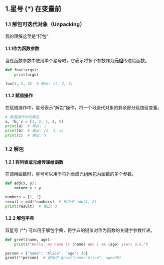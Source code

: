 ## 1.星号 (*) 在变量前
### 1.1 解包可迭代对象（Unpacking）
我的理解这里是“打包”
#### 1.1.1作为函数参数
当在函数参数中使用单个星号时，它表示将多个参数作为**元组**传递给函数。
```python
def foo(*args):
    print(args)

foo(1, 2, 3)  # 输出: (1, 2, 3)
```
#### 1.1.2 赋值操作
在赋值操作中，星号表示“解包”操作，将一个可迭代对象的剩余部分赋值给变量。
```python
# 赋值操作中的解包
a, *b, c = [1, 2, 3, 4, 5]
print(a)  # 输出: 1
print(b)  # 输出: [2, 3, 4]
print(c)  # 输出: 5
```

### 1.2 解包
#### 1.2.1 将列表或元组传递给函数
在调用函数时，星号可以用于将列表或元组解包为函数的多个参数。
```python
def add(x, y):
    return x + y

numbers = [1, 2]
result = add(*numbers)  # 相当于 add(1, 2)
print(result)  # 输出: 3
```
#### 1.2.2 解包字典
双星号 (**) 可以用于解包字典，将字典的键值对作为函数的关键字参数传递。
```python
def greet(name, age):
    print(f"Hello, my name is {name} and I am {age} years old.")

person = {"name": "Alice", "age": 30}
greet(**person)  # 相当于 greet(name="Alice", age=30)
```
